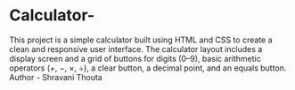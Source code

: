 # Calculator-
This project is a simple calculator built using HTML and CSS to create a clean and responsive user interface. The calculator layout includes a display screen and a grid of buttons for digits (0–9), basic arithmetic operators (+, −, ×, ÷), a clear button, a decimal point, and an equals button.
Author - Shravani Thouta 
